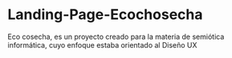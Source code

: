 # Landing-Page-Ecochosecha
Eco cosecha, es un proyecto creado para la materia de semiótica informática, cuyo enfoque estaba orientado al Diseño UX
